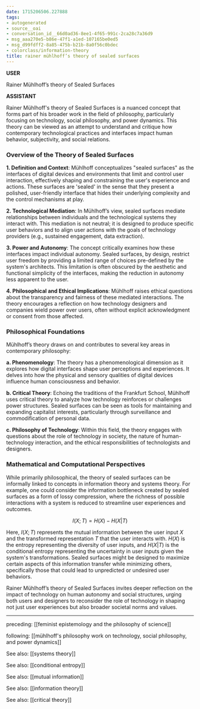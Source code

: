 ```yaml
---
date: 1715206506.227888
tags:
- autogenerated
- source__oai
- conversation_id__66d0ad36-8ee1-4f65-991c-2ca28c7a36d9
- msg_aaa270e5-b86e-47f1-a1ed-107165be0ed5
- msg_d99fdff2-8a85-475b-b21b-8a0f56c0bdec
- colorclass/information-theory
title: rainer mühlhoff’s theory of sealed surfaces
---
```


**USER**

Rainer Mühlhoff’s theory of Sealed Surfaces


**ASSISTANT**

Rainer Mühlhoff's theory of Sealed Surfaces is a nuanced concept that forms part of his broader work in the field of philosophy, particularly focusing on technology, social philosophy, and power dynamics. This theory can be viewed as an attempt to understand and critique how contemporary technological practices and interfaces impact human behavior, subjectivity, and social relations.

### Overview of the Theory of Sealed Surfaces

**1. Definition and Context**:
   Mühlhoff conceptualizes "sealed surfaces" as the interfaces of digital devices and environments that limit and control user interaction, effectively shaping and constraining the user's experience and actions. These surfaces are 'sealed' in the sense that they present a polished, user-friendly interface that hides their underlying complexity and the control mechanisms at play.

**2. Technological Mediation**:
   In Mühlhoff’s view, sealed surfaces mediate relationships between individuals and the technological systems they interact with. This mediation is not neutral; it is designed to produce specific user behaviors and to align user actions with the goals of technology providers (e.g., sustained engagement, data extraction).

**3. Power and Autonomy**:
   The concept critically examines how these interfaces impact individual autonomy. Sealed surfaces, by design, restrict user freedom by providing a limited range of choices pre-defined by the system's architects. This limitation is often obscured by the aesthetic and functional simplicity of the interfaces, making the reduction in autonomy less apparent to the user.

**4. Philosophical and Ethical Implications**:
   Mühlhoff raises ethical questions about the transparency and fairness of these mediated interactions. The theory encourages a reflection on how technology designers and companies wield power over users, often without explicit acknowledgment or consent from those affected.

### Philosophical Foundations

Mühlhoff’s theory draws on and contributes to several key areas in contemporary philosophy:

**a. Phenomenology**: The theory has a phenomenological dimension as it explores how digital interfaces shape user perceptions and experiences. It delves into how the physical and sensory qualities of digital devices influence human consciousness and behavior.

**b. Critical Theory**: Echoing the traditions of the Frankfurt School, Mühlhoff uses critical theory to analyze how technology reinforces or challenges power structures. Sealed surfaces can be seen as tools for maintaining and expanding capitalist interests, particularly through surveillance and commodification of personal data.

**c. Philosophy of Technology**: Within this field, the theory engages with questions about the role of technology in society, the nature of human-technology interaction, and the ethical responsibilities of technologists and designers.

### Mathematical and Computational Perspectives

While primarily philosophical, the theory of sealed surfaces can be informally linked to concepts in information theory and systems theory. For example, one could consider the information bottleneck created by sealed surfaces as a form of lossy compression, where the richness of possible interactions with a system is reduced to streamline user experiences and outcomes.

$$ I(X; T) = H(X) - H(X | T) $$

Here, $I(X; T)$ represents the mutual information between the user input $X$ and the transformed representation $T$ that the user interacts with. $H(X)$ is the entropy representing the diversity of user inputs, and $H(X | T)$ is the conditional entropy representing the uncertainty in user inputs given the system's transformations. Sealed surfaces might be designed to maximize certain aspects of this information transfer while minimizing others, specifically those that could lead to unpredicted or undesired user behaviors.

Rainer Mühlhoff’s theory of Sealed Surfaces invites deeper reflection on the impact of technology on human autonomy and social structures, urging both users and designers to reconsider the role of technology in shaping not just user experiences but also broader societal norms and values.


---

preceding: [[feminist epistemology and the philosophy of science]]  


following: [[mühlhoff's philosophy work on technology, social philosophy, and power dynamics]]

See also: [[systems theory]]


See also: [[conditional entropy]]


See also: [[mutual information]]


See also: [[information theory]]


See also: [[critical theory]]